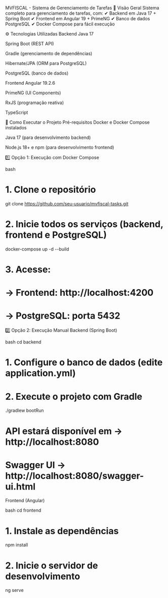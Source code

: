 MVFISCAL - Sistema de Gerenciamento de Tarefas
📌 Visão Geral
Sistema completo para gerenciamento de tarefas, com:
✔ Backend em Java 17 + Spring Boot
✔ Frontend em Angular 19 + PrimeNG
✔ Banco de dados PostgreSQL
✔ Docker Compose para fácil execução

⚙ Tecnologias Utilizadas
Backend
Java 17

Spring Boot (REST API)

Gradle (gerenciamento de dependências)

Hibernate/JPA (ORM para PostgreSQL)

PostgreSQL (banco de dados)

Frontend
Angular 19.2.6

PrimeNG (UI Components)

RxJS (programação reativa)

TypeScript

🚀 Como Executar o Projeto
Pré-requisitos
Docker e Docker Compose instalados

Java 17 (para desenvolvimento backend)

Node.js 18+ e npm (para desenvolvimento frontend)

1️⃣ Opção 1: Execução com Docker Compose

bash
# 1. Clone o repositório
git clone https://github.com/seu-usuario/mvfiscal-tasks.git

# 2. Inicie todos os serviços (backend, frontend e PostgreSQL)
docker-compose up -d --build

# 3. Acesse:
#    → Frontend: http://localhost:4200
#    → PostgreSQL: porta 5432

2️⃣ Opção 2: Execução Manual
Backend (Spring Boot)

bash
cd backend

# 1. Configure o banco de dados (edite application.yml)
# 2. Execute o projeto com Gradle
./gradlew bootRun

# API estará disponível em → http://localhost:8080
# Swagger UI → http://localhost:8080/swagger-ui.html
Frontend (Angular)

bash
cd frontend

# 1. Instale as dependências
npm install

# 2. Inicie o servidor de desenvolvimento
ng serve
